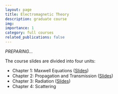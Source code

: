 ```yaml
---
layout: page
title: Electromagnetic Theory
description: graduate course
img: 
importance: 1
category: full courses
related_publications: false
---
```


_PREPARING..._

The course slides are divided into four units:

* Chapter 1: Maxwell Equations ([Slides](http://jake-w-liu.github.io/assets/pdf/aem_ch1_maxwell.pdf))
* Chapter 2: Propagation and Transmission ([Slides](http://jake-w-liu.github.io/assets/pdf/aem_ch2_propagation.pdf))
* Chapter 3: Radiation ([Slides](http://jake-w-liu.github.io/assets/pdf/aem_ch3_radiation.pdf))
* Chapter 4: Scattering
